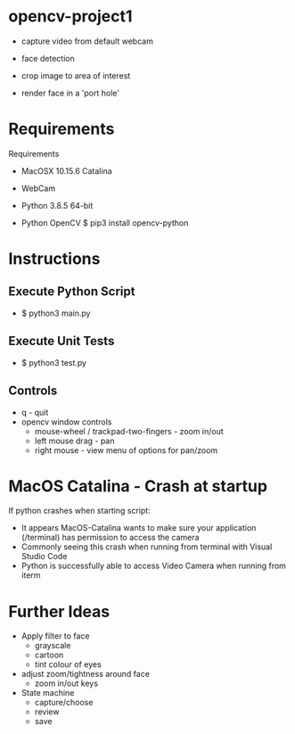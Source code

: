 # opencv-project1

- capture video from default webcam

- face detection

- crop image to area of interest

- render face in a 'port hole'

# Requirements

Requirements

- MacOSX 10.15.6 Catalina

- WebCam

- Python 3.8.5 64-bit

- Python OpenCV
  $ pip3 install opencv-python

# Instructions

## Execute Python Script

- $ python3 main.py

## Execute Unit Tests

- $ python3 test.py

## Controls

- q - quit
- opencv window controls
  - mouse-wheel / trackpad-two-fingers - zoom in/out
  - left mouse drag - pan
  - right mouse - view menu of options for pan/zoom

# MacOS Catalina - Crash at startup

If python crashes when starting script:
- It appears MacOS-Catalina wants to make sure your application (/terminal) has permission to access the camera
- Commonly seeing this crash when running from terminal with Visual Studio Code
- Python is successfully able to access Video Camera when running from iterm

# Further Ideas

- Apply filter to face
    - grayscale
    - cartoon
    - tint colour of eyes
- adjust zoom/tightness around face
    - zoom in/out keys
- State machine 
  - capture/choose
  - review
  - save

